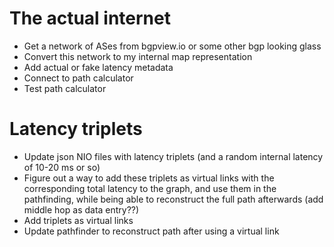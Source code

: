 # The actual internet

- Get a network of ASes from bgpview.io or some other bgp looking glass
- Convert this network to my internal map representation
- Add actual or fake latency metadata
- Connect to path calculator
- Test path calculator


# Latency triplets

- Update json NIO files with latency triplets (and a random internal latency of 10-20 ms or so)
- Figure out a way to add these triplets as virtual links with the corresponding total latency to the graph, and use them in the pathfinding, while being able to reconstruct the full path afterwards (add middle hop as data entry??)
- Add triplets as virtual links
- Update pathfinder to reconstruct path after using a virtual link
